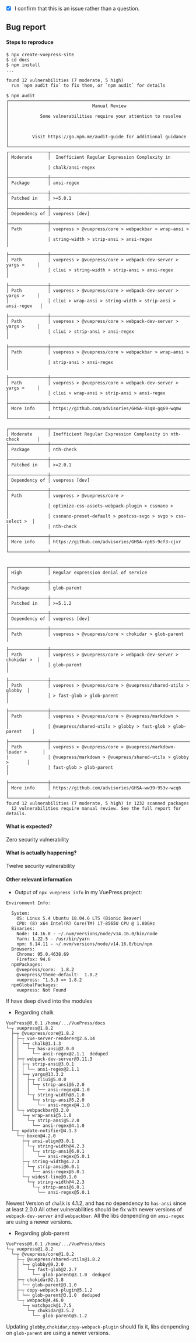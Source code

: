 <!-- Please don't delete this template or we'll close your issue -->
<!-- Before creating an issue please make sure you are using the latest version of VuePress. -->

<!-- Please confirm you will submit an issue. -->
<!-- Issues which contain questions or support requests will be closed. -->
<!-- (Update "[ ]" to "[x]" to check a box) -->

- [x] I confirm that this is an issue rather than a question.

<!-- Please ask questions via following several ways. -->
<!-- https://vue-land.js.org/ -->
<!-- https://forum.vuejs.org/ -->
<!-- https://stackoverflow.com/questions/ask?tags=vuepress -->

## Bug report

#### Steps to reproduce
```
$ npx create-vuepress-site
$ cd docs
$ npm install
...

found 12 vulnerabilities (7 moderate, 5 high)
  run `npm audit fix` to fix them, or `npm audit` for details
```

```
$ npm audit
┌──────────────────────────────────────────────────────────────────────────────┐
│                                Manual Review                                 │
│            Some vulnerabilities require your attention to resolve            │
│                                                                              │
│         Visit https://go.npm.me/audit-guide for additional guidance          │
└──────────────────────────────────────────────────────────────────────────────┘
┌───────────────┬──────────────────────────────────────────────────────────────┐
│ Moderate      │  Inefficient Regular Expression Complexity in                │
│               │ chalk/ansi-regex                                             │
├───────────────┼──────────────────────────────────────────────────────────────┤
│ Package       │ ansi-regex                                                   │
├───────────────┼──────────────────────────────────────────────────────────────┤
│ Patched in    │ >=5.0.1                                                      │
├───────────────┼──────────────────────────────────────────────────────────────┤
│ Dependency of │ vuepress [dev]                                               │
├───────────────┼──────────────────────────────────────────────────────────────┤
│ Path          │ vuepress > @vuepress/core > webpackbar > wrap-ansi >         │
│               │ string-width > strip-ansi > ansi-regex                       │

├───────────────┼──────────────────────────────────────────────────────────────┤
│ Path          │ vuepress > @vuepress/core > webpack-dev-server > yargs >     │
│               │ cliui > string-width > strip-ansi > ansi-regex               │

├───────────────┼──────────────────────────────────────────────────────────────┤
│ Path          │ vuepress > @vuepress/core > webpack-dev-server > yargs >     │
│               │ cliui > wrap-ansi > string-width > strip-ansi > ansi-regex   │

├───────────────┼──────────────────────────────────────────────────────────────┤
│ Path          │ vuepress > @vuepress/core > webpack-dev-server > yargs >     │
│               │ cliui > strip-ansi > ansi-regex                              │

├───────────────┼──────────────────────────────────────────────────────────────┤
│ Path          │ vuepress > @vuepress/core > webpackbar > wrap-ansi >         │
│               │ strip-ansi > ansi-regex                                      │

├───────────────┼──────────────────────────────────────────────────────────────┤
│ Path          │ vuepress > @vuepress/core > webpack-dev-server > yargs >     │
│               │ cliui > wrap-ansi > strip-ansi > ansi-regex                  │
├───────────────┼──────────────────────────────────────────────────────────────┤
│ More info     │ https://github.com/advisories/GHSA-93q8-gq69-wqmw            │
└───────────────┴──────────────────────────────────────────────────────────────┘

┌───────────────┬──────────────────────────────────────────────────────────────┐
│ Moderate      │ Inefficient Regular Expression Complexity in nth-check       │
├───────────────┼──────────────────────────────────────────────────────────────┤
│ Package       │ nth-check                                                    │
├───────────────┼──────────────────────────────────────────────────────────────┤
│ Patched in    │ >=2.0.1                                                      │
├───────────────┼──────────────────────────────────────────────────────────────┤
│ Dependency of │ vuepress [dev]                                               │
├───────────────┼──────────────────────────────────────────────────────────────┤
│ Path          │ vuepress > @vuepress/core >                                  │
│               │ optimize-css-assets-webpack-plugin > cssnano >               │
│               │ cssnano-preset-default > postcss-svgo > svgo > css-select >  │
│               │ nth-check                                                    │
├───────────────┼──────────────────────────────────────────────────────────────┤
│ More info     │ https://github.com/advisories/GHSA-rp65-9cf3-cjxr            │
└───────────────┴──────────────────────────────────────────────────────────────┘


┌───────────────┬──────────────────────────────────────────────────────────────┐
│ High          │ Regular expression denial of service                         │
├───────────────┼──────────────────────────────────────────────────────────────┤
│ Package       │ glob-parent                                                  │
├───────────────┼──────────────────────────────────────────────────────────────┤
│ Patched in    │ >=5.1.2                                                      │
├───────────────┼──────────────────────────────────────────────────────────────┤
│ Dependency of │ vuepress [dev]                                               │
├───────────────┼──────────────────────────────────────────────────────────────┤
│ Path          │ vuepress > @vuepress/core > chokidar > glob-parent           │

├───────────────┼──────────────────────────────────────────────────────────────┤
│ Path          │ vuepress > @vuepress/core > webpack-dev-server > chokidar >  │
│               │ glob-parent                                                  │

├───────────────┼──────────────────────────────────────────────────────────────┤
│ Path          │ vuepress > @vuepress/core > @vuepress/shared-utils > globby  │
│               │ > fast-glob > glob-parent                                    │

├───────────────┼──────────────────────────────────────────────────────────────┤
│ Path          │ vuepress > @vuepress/core > @vuepress/markdown >             │
│               │ @vuepress/shared-utils > globby > fast-glob > glob-parent    │

├───────────────┼──────────────────────────────────────────────────────────────┤
│ Path          │ vuepress > @vuepress/core > @vuepress/markdown-loader >      │
│               │ @vuepress/markdown > @vuepress/shared-utils > globby >       │
│               │ fast-glob > glob-parent                                      │

├───────────────┼──────────────────────────────────────────────────────────────┤
│ More info     │ https://github.com/advisories/GHSA-ww39-953v-wcq6            │
└───────────────┴──────────────────────────────────────────────────────────────┘
found 12 vulnerabilities (7 moderate, 5 high) in 1232 scanned packages
  12 vulnerabilities require manual review. See the full report for details.
```


<!-- If you are reporting a bug that can ONLY be reproduced on your repository, PLEASE provide this repo link. That takes guessing work out of the way and saves us time. -->


<!-- If your repo isn't public, you can use `codesandbox` or `yarn create vuepress` to create a minimal reproduction -->

#### What is expected?
Zero security vulnerability

#### What is actually happening?
Twelve security vulnerability

#### Other relevant information

- Output of `npx vuepress info` in my VuePress project:

```
Environment Info:

  System:
    OS: Linux 5.4 Ubuntu 18.04.6 LTS (Bionic Beaver)
    CPU: (8) x64 Intel(R) Core(TM) i7-8565U CPU @ 1.80GHz
  Binaries:
    Node: 14.16.0 - ~/.nvm/versions/node/v14.16.0/bin/node
    Yarn: 1.22.5 - /usr/bin/yarn
    npm: 6.14.11 - ~/.nvm/versions/node/v14.16.0/bin/npm
  Browsers:
    Chrome: 95.0.4638.69
    Firefox: 94.0
  npmPackages:
    @vuepress/core:  1.8.2 
    @vuepress/theme-default:  1.8.2 
    vuepress: ^1.5.3 => 1.8.2 
  npmGlobalPackages:
    vuepress: Not Found
```

If have deep dived into the modules

- Regarding chalk
```
VuePress@0.0.1 /home/.../VuePress/docs
└─┬ vuepress@1.8.2
  ├─┬ @vuepress/core@1.8.2
  │ ├─┬ vue-server-renderer@2.6.14
  │ │ └─┬ chalk@1.1.3
  │ │   └─┬ has-ansi@2.0.0
  │ │     └── ansi-regex@2.1.1  deduped
  │ ├─┬ webpack-dev-server@3.11.3
  │ │ ├─┬ strip-ansi@3.0.1
  │ │ │ └── ansi-regex@2.1.1 
  │ │ └─┬ yargs@13.3.2
  │ │   ├─┬ cliui@5.0.0
  │ │   │ └─┬ strip-ansi@5.2.0
  │ │   │   └── ansi-regex@4.1.0 
  │ │   └─┬ string-width@3.1.0
  │ │     └─┬ strip-ansi@5.2.0
  │ │       └── ansi-regex@4.1.0 
  │ └─┬ webpackbar@3.2.0
  │   └─┬ wrap-ansi@5.1.0
  │     └─┬ strip-ansi@5.2.0
  │       └── ansi-regex@4.1.0 
  └─┬ update-notifier@4.1.3
    └─┬ boxen@4.2.0
      ├─┬ ansi-align@3.0.1
      │ └─┬ string-width@4.2.3
      │   └─┬ strip-ansi@6.0.1
      │     └── ansi-regex@5.0.1 
      ├─┬ string-width@4.2.3
      │ └─┬ strip-ansi@6.0.1
      │   └── ansi-regex@5.0.1 
      └─┬ widest-line@3.1.0
        └─┬ string-width@4.2.3
          └─┬ strip-ansi@6.0.1
            └── ansi-regex@5.0.1 
```
Newest Version of `chalk` is 4.1.2, and has no dependency to `has-ansi` since at least 2.0.0
All other vulnerabilities should be fix with newer versions of `webpack-dev-server` and `webpackbar`. 
All the libs denpending on `ansi-regex` are using a newer versions.



- Regarding glob-parent
```
VuePress@0.0.1 /home/.../VuePress/docs
└─┬ vuepress@1.8.2
  └─┬ @vuepress/core@1.8.2
    ├─┬ @vuepress/shared-utils@1.8.2
    │ └─┬ globby@9.2.0
    │   └─┬ fast-glob@2.2.7
    │     └── glob-parent@3.1.0  deduped
    ├─┬ chokidar@2.1.8
    │ └── glob-parent@3.1.0 
    ├─┬ copy-webpack-plugin@5.1.2
    │ └── glob-parent@3.1.0  deduped
    └─┬ webpack@4.46.0
      └─┬ watchpack@1.7.5
        └─┬ chokidar@3.5.2
          └── glob-parent@5.1.2 
```
Updating `globby`,`chokidar`,`copy-webpack-plugin` should fix it, libs denpending on `glob-parent` are using a newer versions.

 


